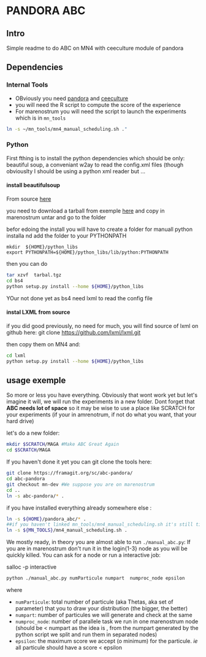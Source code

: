 # PANDORA ABC
## Intro
Simple readme to do ABC on MN4 with ceeculture module of pandora

## Dependencies

### Internal Tools

* OBviously you need [pandora]() and [ceeculture]()
* you will need the R script to compute the score of the experience
* For marenostrum you will need the script to launch the experiments which is in `mn_tools`

```bash
ln -s ~/mn_tools/mn4_manual_scheduling.sh ."
```

### Python
First fthing is to install the python dependencies which should be only:  beautiful soup, a conveniant w2ay to read the config.xml files (though obviouslty I should be using a python xml reader but ...


#### install beautifulsoup 


From source [here](http://bazaar.launchpad.net/~leonardr/beautifulsoup/bs4/changes)

you need to download a tarball from exemple [here]( http://bazaar.launchpad.net/~leonardr/beautifulsoup/bs4/revision/449?start_revid=449) and copy in marenostrum untar and go to the folder

befor edoing the install you will have to create a folder for manuall python installa nd add the folder to your PYTHONPATH 

```
mkdir  ${HOME}/python_libs
export PYTHONPATH=${HOME}/python_libs/lib/python:PYTHONPATH
```

then you can do
```bash
tar xzvf  tarbal.tgz
cd bs4
python setup.py install --home ${HOME}/python_libs
```

YOur not done yet as bs4 need lxml to read the config file
	
#### instal LXML  from source
if you did good previously, no need for much, you will find source of lxml on github here:
git clone https://github.com/lxml/lxml.git

then copy them on MN4 and:

```bash
cd lxml
python setup.py install --home ${HOME}/python_libs
```

## usage exemple

So more or less you have everything. Obviously that wont work yet but let's imagine it will, we will run the experiments in a new folder. Dont forget that **ABC needs lot of space** so it may be wise to use a place like SCRATCH for your experiments (if your in amrenotrum, if not do what you want, that your hard drive)

let's do a new folder:

```bash 
mkdir $SCRATCH/MAGA #Make ABC Great Again
cd $SCRATCH/MAGA
```

If you haven't done it yet you can git clone the tools here:

```bash
git clone https://framagit.org/sc/abc-pandora/
cd abc-pandora
git checkout mn-dev #We suppose you are on marenostrum
cd ..
ln -s abc-pandora/* .
```

if you have installed everything already somewhere else :

```bash
ln -s ${HOME}/pandora_abc/* .
##if you haven't linked mn_tools/mn4_manual_scheduling.sh it's still time:
ln -s ${MN_TOOLS}/mn4_manual_scheduling.sh .
```

We mostly ready, in theory you are almost able to run  `./manual_abc.py`:
If you are in marenostrum don't run it in the login{1-3} node as you will be quickly killed. You can ask for a node or run a interactive job:

salloc -p interactive  

```bash
python ./manual_abc.py numParticule numpart  numproc_node epsilon
```

where 
* `numParticule`: total number of  particule (aka Thetas, aka set of parameter) that you to draw your distribution (the bigger, the better)
* `numpart`: number of particules we will generate and check at the same 
* `numproc_node`: number of parallele task we run in one marenostrum node  (should be < numpart as the idea is , from the numpart generated by the python script we split and  run them in separated nodes)
* `epsilon`: the maximum score we accept (o minimum) for the particule. _ie_ all particule should have a score < epsilon


